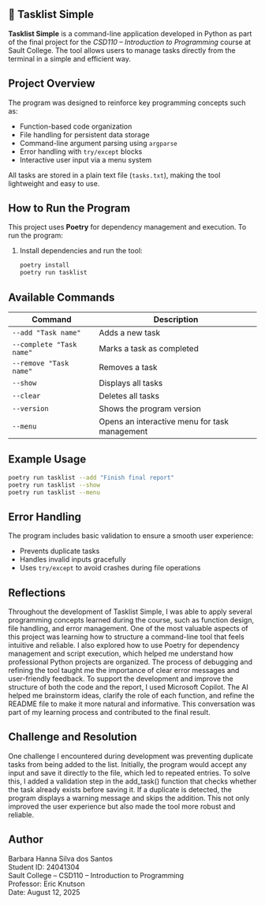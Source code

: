 ## 📝 Tasklist Simple

**Tasklist Simple** is a command-line application developed in Python as part of the final project for the *CSD110 – Introduction to Programming* course at Sault College. The tool allows users to manage tasks directly from the terminal in a simple and efficient way.

## Project Overview

The program was designed to reinforce key programming concepts such as:

- Function-based code organization  
- File handling for persistent data storage  
- Command-line argument parsing using `argparse`  
- Error handling with `try/except` blocks  
- Interactive user input via a menu system

All tasks are stored in a plain text file (`tasks.txt`), making the tool lightweight and easy to use.

## How to Run the Program

This project uses **Poetry** for dependency management and execution. To run the program:

1. Install dependencies and run the tool:
   ```bash
   poetry install
   poetry run tasklist
   ```

## Available Commands

| Command | Description |
|---------|-------------|
| `--add "Task name"` | Adds a new task |
| `--complete "Task name"` | Marks a task as completed |
| `--remove "Task name"` | Removes a task |
| `--show` | Displays all tasks |
| `--clear` | Deletes all tasks |
| `--version` | Shows the program version |
| `--menu` | Opens an interactive menu for task management |

## Example Usage

```bash
poetry run tasklist --add "Finish final report"
poetry run tasklist --show
poetry run tasklist --menu
```

## Error Handling

The program includes basic validation to ensure a smooth user experience:

- Prevents duplicate tasks  
- Handles invalid inputs gracefully  
- Uses `try/except` to avoid crashes during file operations

## Reflections
Throughout the development of Tasklist Simple, I was able to apply several programming concepts learned during the course, such as function design, file handling, and error management. One of the most valuable aspects of this project was learning how to structure a command-line tool that feels intuitive and reliable.
I also explored how to use Poetry for dependency management and script execution, which helped me understand how professional Python projects are organized. The process of debugging and refining the tool taught me the importance of clear error messages and user-friendly feedback.
To support the development and improve the structure of both the code and the report, I used Microsoft Copilot. The AI helped me brainstorm ideas, clarify the role of each function, and refine the README file to make it more natural and informative. This conversation was part of my learning process and contributed to the final result.

## Challenge and Resolution
One challenge I encountered during development was preventing duplicate tasks from being added to the list. Initially, the program would accept any input and save it directly to the file, which led to repeated entries.
To solve this, I added a validation step in the add_task() function that checks whether the task already exists before saving it. If a duplicate is detected, the program displays a warning message and skips the addition. This not only improved the user experience but also made the tool more robust and reliable.

## Author

Barbara Hanna Silva dos Santos  
Student ID: 24041304  
Sault College – CSD110 – Introduction to Programming  
Professor: Eric Knutson  
Date: August 12, 2025






